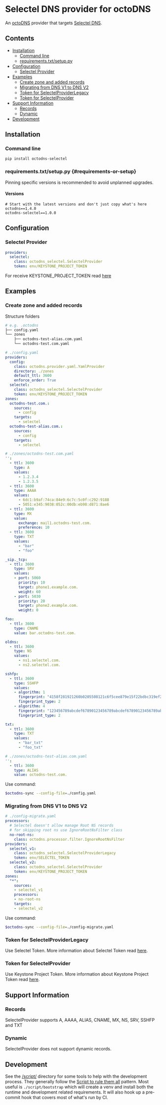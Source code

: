 # Selectel DNS provider for octoDNS

An [octoDNS](https://github.com/octodns/octodns/) provider that targets [Selectel DNS](https://docs.selectel.com/cloud-services/dns-hosting/dns_hosting/).

## Contents

* [Installation](#installation)
  * [Command line](#command-line)
  * [requirements.txt/setup.py](#requirements-or-setup)
* [Configuration](#configuration)
  * [Selectel Provider](#selectel-provider)
* [Examples](#configuration)
  * [Create zone and added records](#create-zone-and-added-records)
  * [Migrating from DNS V1 to DNS V2](#migrating-from-dns-v1-to-dns-v2)
  * [Token for SelectelProviderLegacy](#token-for-selectelproviderlegacy)
  * [Token for SelectelProvider](#token-for-selectelprovider)
* [Support Information](#support-information)
  * [Records](#records)
  * [Dynamic](#dynamic)
* [Development](#development)

## Installation

### Command line

```bash
pip install octodns-selectel
```

### requirements.txt/setup.py {#requirements-or-setup}

Pinning specific versions is recommended to avoid unplanned upgrades.

#### Versions

```
# Start with the latest versions and don't just copy what's here
octodns==1.4.0
octodns-selectel==1.0.0
```

## Configuration

### Selectel Provider

```yaml
providers:
  selectel:
    class: octodns_selectel.SelectelProvider
    token: env/KEYSTONE_PROJECT_TOKEN
```

For receive KEYSTONE_PROJECT_TOKEN read [here](#token-for-selectelprovider)

## Examples

### Create zone and added records

Structure folders

```bash
# e.g. .octodns
├── config.yaml
└── zones
    ├── octodns-test-alias.com.yaml
    └── octodns-test.com.yaml
```

```yaml
# ./config.yaml
providers:
  config:
    class: octodns.provider.yaml.YamlProvider
    directory: ./zones
    default_ttl: 3600
    enforce_order: True
  selectel:
    class: octodns_selectel.SelectelProvider
    token: env/KEYSTONE_PROJECT_TOKEN
zones:
  octodns-test.com.:
    sources:
      - config
    targets:
      - selectel
  octodns-test-alias.com.:
    sources:
      - config
    targets:
      - selectel
```

```yaml
# ./zones/octodns-test.com.yaml
'':
  - ttl: 3600
    type: A
    values:
      - 1.2.3.4
      - 1.2.3.5
  - ttl: 3600
    type: AAAA
    values: 
      - 6dc1:b9af:74ca:84e9:6c7c:5c0f:c292:9188
      - 5051:e345:9038:052c:00db:eb98:d871:8ae6
  - ttl: 3600
    type: MX
    value:
      exchange: mail1.octodns-test.com.
      preference: 10
  - ttl: 3600
    type: TXT
    values: 
      - "bar"
      - "foo"

_sip._tcp:
  - ttl: 3600
    type: SRV
    values:
    - port: 5060
      priority: 10
      target: phone1.example.com.
      weight: 60
    - port: 5030
      priority: 20
      target: phone2.example.com.
      weight: 0     

foo:
  - ttl: 3600
    type: CNAME
    value: bar.octodns-test.com.

oldns:
  - ttl: 3600
    type: NS
    values:
      - ns1.selectel.com.
      - ns2.selectel.com.

sshfp:
  - ttl: 3600
    type: SSHFP
    values:
    - algorithm: 1
      fingerprint: "4158f281921260b0205508121c6f5cee879e15f22bdbc319ef2ae9fd308db3be"
      fingerprint_type: 2
    - algorithm: 4
      fingerprint: "123456789abcdef67890123456789abcdef67890123456789abcdef123456789"
      fingerprint_type: 2

txt:
  - ttl: 3600
    type: TXT
    values: 
      - "bar_txt"
      - "foo_txt"
```

```yaml
# ./zones/octodns-test-alias.com.yaml
'':
  - ttl: 3600
    type: ALIAS
    value: octodns-test.com.
```

Use command:

```bash
$octodns-sync --config-file=./config.yaml
```

### Migrating from DNS V1 to DNS V2

```yaml
# ./config-migrate.yaml
processors:
  # Selectel doesn't allow manage Root NS records
  # for skipping root ns use IgnoreRootNsFilter class
  no-root-ns:
    class: octodns.processor.filter.IgnoreRootNsFilter
providers:
  selectel_v1:
    class: octodns_selectel.SelectelProviderLegacy
    token: env/SELECTEL_TOKEN
  selectel_v2:
    class: octodns_selectel.SelectelProvider
    token: env/KEYSTONE_PROJECT_TOKEN
zones: 
  "*":
    sources:
    - selectel_v1
    processors:
    - no-root-ns
    targets:
    - selectel_v2
```

Use command:

```bash
$octodns-sync --config-file=./config-migrate.yaml
```

### Token for SelectelProviderLegacy

Use Selectel Token.
More information about Selectel Token read [here](https://developers.selectel.com/docs/control-panel/authorization/#selectel-token-api-key).

### Token for SelectelProvider

Use Keystone Project Token.
More information about Keystone Project Token read [here](https://developers.selectel.com/docs/control-panel/authorization/#project-token).

## Support Information

### Records

SelectelProvider supports A, AAAA, ALIAS, CNAME, MX, NS, SRV, SSHFP and TXT

### Dynamic

SelectelProvider does not support dynamic records.

## Development

See the [/script/](/script/) directory for some tools to help with the development process. They generally follow the [Script to rule them all](https://github.com/github/scripts-to-rule-them-all) pattern. Most useful is `./script/bootstrap` which will create a venv and install both the runtime and development related requirements. It will also hook up a pre-commit hook that covers most of what's run by CI.
